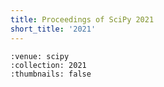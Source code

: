 ```yaml
---
title: Proceedings of SciPy 2021
short_title: '2021'
---
```


```{cn:articles}
:venue: scipy
:collection: 2021
:thumbnails: false
```

